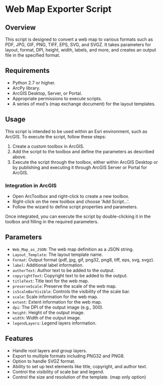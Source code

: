 # Web Map Exporter Script

## Overview
This script is designed to convert a web map to various formats such as PDF, JPG, GIF, PNG, TIFF, EPS, SVG, and SVGZ. It takes parameters for layout, format, DPI, height, width, labels, and more, and creates an output file in the specified format.

## Requirements
- Python 2.7 or higher.
- ArcPy library.
- ArcGIS Desktop, Server, or Portal.
- Appropriate permissions to execute scripts.
- A series of mxd's (map exchange document) for the layout templates.

## Usage
This script is intended to be used within an Esri environment, such as ArcGIS. To execute the script, follow these steps:
1. Create a custom toolbox in ArcGIS.
2. Add the script to the toolbox and define the parameters as described above.
3. Execute the script through the toolbox, either within ArcGIS Desktop or by publishing and executing it through ArcGIS Server or Portal for ArcGIS.

### Integration in ArcGIS
- Open ArcToolbox and right-click to create a new toolbox.
- Right-click on the new toolbox and choose 'Add Script...'.
- Follow the wizard to define script properties and parameters.

Once integrated, you can execute the script by double-clicking it in the toolbox and filling in the required parameters.


## Parameters
- `Web_Map_as_JSON`: The web map definition as a JSON string.
- `Layout_Template`: The layout template name.
- `Format`: Output format (pdf, jpg, gif, png32, png8, tiff, eps, svg, svgz).
- `label`: Additional label information.
- `authorText`: Author text to be added to the output.
- `copyrightText`: Copyright text to be added to the output.
- `titleText`: Title text for the web map.
- `preserveScale`: Preserve the scale of the web map.
- `isScaleBarVisible`: Controls the visibility of the scale bar.
- `scale`: Scale information for the web map.
- `extent`: Extent information for the web map.
- `dpi`: The DPI of the output image (e.g., 300).
- `height`: Height of the output image.
- `width`: Width of the output image.
- `legendLayers`: Legend layers information.

## Features
- Handle root layers and group layers.
- Export to multiple formats including PNG32 and PNG8.
- Option to handle SVGZ format.
- Ability to set up text elements like title, copyright, and author text.
- Control the visibility of scale bar and legend.
- Control the size and resolution of the template. (map only option) 
